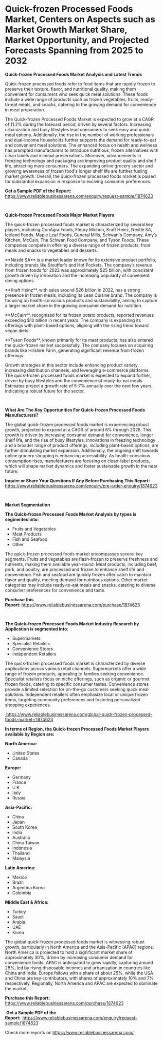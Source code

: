 <p><h1>Quick-frozen Processed Foods Market, Centers on Aspects such as Market Growth Market Share, Market Opportunity, and Projected Forecasts Spanning from 2025 to 2032</h1></p><p><strong>Quick-frozen Processed Foods Market Analysis and Latest Trends</strong></p>
<p><p>Quick-frozen processed foods refer to food items that are rapidly frozen to preserve their texture, flavor, and nutritional quality, making them convenient for consumers who seek quick meal solutions. These foods include a wide range of products such as frozen vegetables, fruits, ready-to-eat meals, and snacks, catering to the growing demand for convenience in meal preparation.</p><p>The Quick-frozen Processed Foods Market is expected to grow at a CAGR of 11.2% during the forecast period, driven by several factors. Increasing urbanization and busy lifestyles lead consumers to seek easy and quick meal options. Additionally, the rise in the number of working professionals and dual-income households further supports the demand for ready-to-eat and convenient meal solutions. The enhanced focus on health and wellness has prompted manufacturers to introduce nutritious, frozen alternatives with clean labels and minimal preservatives. Moreover, advancements in freezing technology and packaging are improving product quality and shelf life, attracting more consumers. The expanding online grocery sector and growing awareness of frozen food's longer shelf life are further fueling market growth. Overall, the quick-frozen processed foods market is poised for substantial expansion in response to evolving consumer preferences.</p></p>
<p><strong>Get a Sample PDF of the Report:&nbsp;</strong> <a href="https://www.reliablebusinessarena.com/enquiry/request-sample/1874623?utm_campaign=3558&utm_medium=2&utm_source=Github&utm_content=ia&utm_term=07042025&utm_id=quick-frozen-processed-foods">https://www.reliablebusinessarena.com/enquiry/request-sample/1874623</a></p>
<p>&nbsp;</p>
<p><strong>Quick-frozen Processed Foods Major Market Players</strong></p>
<p><p>The quick-frozen processed foods market is characterized by several key players, including ConAgra Foods, Fleury Michon, Kraft Heinz, Nestlé SA, Iceland Foods, Maple Leaf Foods, General Mills, Schwan's Company, Amy’s Kitchen, McCain, The Schwan Food Company, and Tyson Foods. These companies compete in offering a diverse range of frozen products, from meals and snacks to vegetables and desserts.</p><p>**Nestlé SA** is a market leader known for its extensive product portfolio, including brands like Stouffer's and Hot Pockets. The company’s revenue from frozen foods for 2022 was approximately $25 billion, with consistent growth driven by innovation and the increasing popularity of convenient dining options.</p><p>**Kraft Heinz**, with sales around $26 billion in 2022, has a strong presence in frozen meals, including its Lean Cuisine brand. The company is focusing on health-conscious products and sustainability, aiming to capture a larger market share in the growing consumer demand for nutrition.</p><p>**McCain**, recognized for its frozen potato products, reported revenues exceeding $10 billion in recent years. The company is expanding its offerings with plant-based options, aligning with the rising trend toward vegan diets.</p><p>**Tyson Foods**, known primarily for its meat products, has also entered the quick-frozen market successfully. The company focuses on acquiring brands like Hillshire Farm, generating significant revenue from frozen offerings.</p><p>Growth strategies in this sector include enhancing product variety, increasing distribution channels, and leveraging e-commerce platforms. The quick-frozen processed foods market is expected to expand further, driven by busy lifestyles and the convenience of ready-to-eat meals. Estimates project a growth rate of 5-7% annually over the next few years, indicating a robust future for the sector.</p></p>
<p>&nbsp;</p>
<p><strong>What Are The Key Opportunities For Quick-frozen Processed Foods Manufacturers?</strong></p>
<p><p>The global quick-frozen processed foods market is experiencing robust growth, projected to expand at a CAGR of around 6% through 2028. This growth is driven by increasing consumer demand for convenience, longer shelf life, and the rise of busy lifestyles. Innovations in freezing technology and a broader range of product offerings, including plant-based options, are further stimulating market expansion. Additionally, the ongoing shift towards online grocery shopping is enhancing accessibility. As health-conscious consumption rises, manufacturers are focusing on clean-label products, which will shape market dynamics and foster sustainable growth in the near future.</p></p>
<p><strong>Inquire or Share Your Questions If Any Before Purchasing This Report:</strong> <a href="https://www.reliablebusinessarena.com/enquiry/pre-order-enquiry/1874623?utm_campaign=3558&utm_medium=2&utm_source=Github&utm_content=ia&utm_term=07042025&utm_id=quick-frozen-processed-foods">https://www.reliablebusinessarena.com/enquiry/pre-order-enquiry/1874623</a></p>
<p>&nbsp;</p>
<p><strong>Market Segmentation</strong></p>
<p><strong>The Quick-frozen Processed Foods Market Analysis by types is segmented into:</strong></p>
<p><ul><li>Fruits and Vegetables</li><li>Meat Products</li><li>Fish and Seafood</li><li>Other</li></ul></p>
<p><p>The quick-frozen processed foods market encompasses several key segments. Fruits and vegetables are flash-frozen to preserve freshness and nutrients, making them available year-round. Meat products, including beef, pork, and poultry, are processed and frozen to enhance shelf life and convenience. Fish and seafood are quickly frozen after catch to maintain flavor and quality, meeting demand for nutritious options. Other market categories may include ready-to-eat meals and snacks, catering to diverse consumer preferences for convenience and taste.</p></p>
<p><strong>Purchase this Report:&nbsp;</strong><a href="https://www.reliablebusinessarena.com/purchase/1874623?utm_campaign=3558&utm_medium=2&utm_source=Github&utm_content=ia&utm_term=07042025&utm_id=quick-frozen-processed-foods">https://www.reliablebusinessarena.com/purchase/1874623</a></p>
<p>&nbsp;</p>
<p><strong>The Quick-frozen Processed Foods Market Industry Research by Application is segmented into:</strong></p>
<p><ul><li>Supermarkets</li><li>Specialist Retailers</li><li>Convenience Stores</li><li>Independent Retailers</li></ul></p>
<p><p>The quick-frozen processed foods market is characterized by diverse applications across various retail channels. Supermarkets offer a wide range of frozen products, appealing to families seeking convenience. Specialist retailers focus on niche offerings, such as organic or gourmet frozen foods, catering to specific consumer tastes. Convenience stores provide a limited selection for on-the-go customers seeking quick meal solutions. Independent retailers often emphasize local or unique frozen items, targeting community preferences and fostering personalized shopping experiences.</p></p>
<p><a href="https://www.reliablebusinessarena.com/global-quick-frozen-processed-foods-market-r1874623?utm_campaign=3558&utm_medium=2&utm_source=Github&utm_content=ia&utm_term=07042025&utm_id=quick-frozen-processed-foods">&nbsp;https://www.reliablebusinessarena.com/global-quick-frozen-processed-foods-market-r1874623</a></p>
<p><strong>In terms of Region, the Quick-frozen Processed Foods Market Players available by Region are:</strong></p>
<p>
    <p> <strong> North America: </strong>
        <ul>
            <li>United States</li>
            <li>Canada</li>
        </ul>
        </p> 
    <p> <strong> Europe: </strong>
        <ul>
            <li>Germany</li>
            <li>France</li>
            <li>U.K.</li>
            <li>Italy</li>
            <li>Russia</li>
        </ul>
        </p> 
    <p> <strong> Asia-Pacific: </strong>
        <ul>
            <li>China</li>
            <li>Japan</li>
            <li>South Korea</li>
            <li>India</li>
            <li>Australia</li>
            <li>China Taiwan</li>
            <li>Indonesia</li>
            <li>Thailand</li>
            <li>Malaysia</li>
        </ul>
        </p> 
    <p> <strong> Latin America: </strong>
        <ul>
            <li>Mexico</li>
            <li>Brazil</li>
            <li>Argentina Korea</li>
            <li>Colombia</li>
        </ul>
        </p> 
    <p> <strong> Middle East & Africa: </strong>
        <ul>
            <li>Turkey</li>
            <li>Saudi</li>
            <li>Arabia</li>
            <li>UAE</li>
            <li>Korea</li>
        </ul>
    </p>
    </p>
<p><p>The global quick-frozen processed foods market is witnessing robust growth, particularly in North America and the Asia-Pacific (APAC) regions. North America is projected to hold a significant market share of approximately 30%, driven by increasing consumer demand for convenience foods. APAC is anticipated to grow rapidly, capturing around 28%, led by rising disposable incomes and urbanization in countries like China and India. Europe follows with a share of about 25%, while the USA and China are key contributors, with shares of approximately 10% and 7% respectively. Regionally, North America and APAC are expected to dominate the market.</p></p>
<p><strong>Purchase this Report: </strong><a href="https://www.reliablebusinessarena.com/purchase/1874623?utm_campaign=3558&utm_medium=2&utm_source=Github&utm_content=ia&utm_term=07042025&utm_id=quick-frozen-processed-foods">https://www.reliablebusinessarena.com/purchase/1874623</a></p>
<p>&nbsp;<strong>Get a Sample PDF of the Report:&nbsp;&nbsp;</strong><a href="https://www.reliablebusinessarena.com/enquiry/request-sample/1874623?utm_campaign=3558&utm_medium=2&utm_source=Github&utm_content=ia&utm_term=07042025&utm_id=quick-frozen-processed-foods">https://www.reliablebusinessarena.com/enquiry/request-sample/1874623</a></p>
<p><strong></strong></p>
<p>Check more reports on <a href="https://www.reliablebusinessarena.com/?utm_campaign=3558&utm_medium=2&utm_source=Github&utm_content=ia&utm_term=07042025&utm_id=quick-frozen-processed-foods">https://www.reliablebusinessarena.com/</a></p>